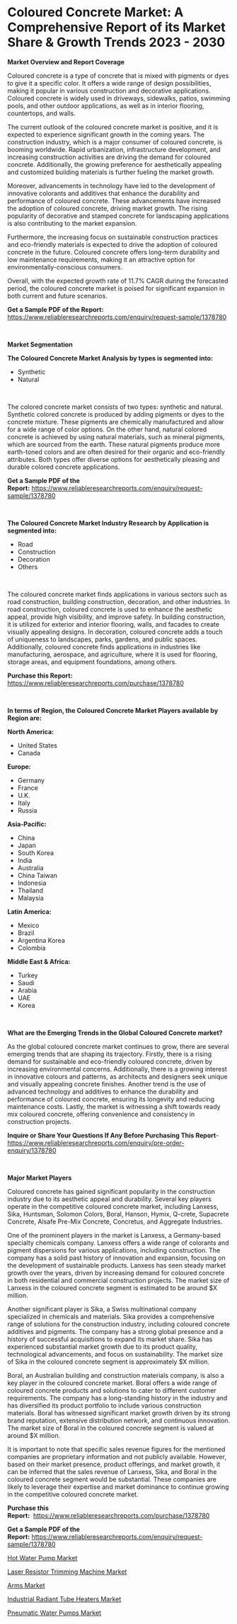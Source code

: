<p><h1>Coloured Concrete Market: A Comprehensive Report of its Market Share & Growth Trends 2023 - 2030</h1></p><p><strong>Market Overview and Report Coverage</strong></p>
<p><p>Coloured concrete is a type of concrete that is mixed with pigments or dyes to give it a specific color. It offers a wide range of design possibilities, making it popular in various construction and decorative applications. Coloured concrete is widely used in driveways, sidewalks, patios, swimming pools, and other outdoor applications, as well as in interior flooring, countertops, and walls.</p><p>The current outlook of the coloured concrete market is positive, and it is expected to experience significant growth in the coming years. The construction industry, which is a major consumer of coloured concrete, is booming worldwide. Rapid urbanization, infrastructure development, and increasing construction activities are driving the demand for coloured concrete. Additionally, the growing preference for aesthetically appealing and customized building materials is further fueling the market growth.</p><p>Moreover, advancements in technology have led to the development of innovative colorants and additives that enhance the durability and performance of coloured concrete. These advancements have increased the adoption of coloured concrete, driving market growth. The rising popularity of decorative and stamped concrete for landscaping applications is also contributing to the market expansion.</p><p>Furthermore, the increasing focus on sustainable construction practices and eco-friendly materials is expected to drive the adoption of coloured concrete in the future. Coloured concrete offers long-term durability and low maintenance requirements, making it an attractive option for environmentally-conscious consumers.</p><p>Overall, with the expected growth rate of 11.7% CAGR during the forecasted period, the coloured concrete market is poised for significant expansion in both current and future scenarios.</p></p>
<p><strong>Get a Sample PDF of the Report:</strong> <a href="https://www.reliableresearchreports.com/enquiry/request-sample/1378780">https://www.reliableresearchreports.com/enquiry/request-sample/1378780</a></p>
<p>&nbsp;</p>
<p><strong>Market Segmentation</strong></p>
<p><strong>The Coloured Concrete Market Analysis by types is segmented into:</strong></p>
<p><ul><li>Synthetic</li><li>Natural</li></ul></p>
<p>&nbsp;</p>
<p><p>The colored concrete market consists of two types: synthetic and natural. Synthetic colored concrete is produced by adding pigments or dyes to the concrete mixture. These pigments are chemically manufactured and allow for a wide range of color options. On the other hand, natural colored concrete is achieved by using natural materials, such as mineral pigments, which are sourced from the earth. These natural pigments produce more earth-toned colors and are often desired for their organic and eco-friendly attributes. Both types offer diverse options for aesthetically pleasing and durable colored concrete applications.</p></p>
<p><strong>Get a Sample PDF of the Report:</strong>&nbsp;<a href="https://www.reliableresearchreports.com/enquiry/request-sample/1378780">https://www.reliableresearchreports.com/enquiry/request-sample/1378780</a></p>
<p>&nbsp;</p>
<p><strong>The Coloured Concrete Market Industry Research by Application is segmented into:</strong></p>
<p><ul><li>Road</li><li>Construction</li><li>Decoration</li><li>Others</li></ul></p>
<p>&nbsp;</p>
<p><p>The coloured concrete market finds applications in various sectors such as road construction, building construction, decoration, and other industries. In road construction, coloured concrete is used to enhance the aesthetic appeal, provide high visibility, and improve safety. In building construction, it is utilized for exterior and interior flooring, walls, and facades to create visually appealing designs. In decoration, coloured concrete adds a touch of uniqueness to landscapes, parks, gardens, and public spaces. Additionally, coloured concrete finds applications in industries like manufacturing, aerospace, and agriculture, where it is used for flooring, storage areas, and equipment foundations, among others.</p></p>
<p><strong>Purchase this Report:</strong>&nbsp; <a href="https://www.reliableresearchreports.com/purchase/1378780">https://www.reliableresearchreports.com/purchase/1378780</a></p>
<p>&nbsp;</p>
<p><strong>In terms of Region, the Coloured Concrete Market Players available by Region are:</strong></p>
<p>
    <p> <strong> North America: </strong>
        <ul>
            <li>United States</li>
            <li>Canada</li>
        </ul>
        </p> 
    <p> <strong> Europe: </strong>
        <ul>
            <li>Germany</li>
            <li>France</li>
            <li>U.K.</li>
            <li>Italy</li>
            <li>Russia</li>
        </ul>
        </p> 
    <p> <strong> Asia-Pacific: </strong>
        <ul>
            <li>China</li>
            <li>Japan</li>
            <li>South Korea</li>
            <li>India</li>
            <li>Australia</li>
            <li>China Taiwan</li>
            <li>Indonesia</li>
            <li>Thailand</li>
            <li>Malaysia</li>
        </ul>
        </p> 
    <p> <strong> Latin America: </strong>
        <ul>
            <li>Mexico</li>
            <li>Brazil</li>
            <li>Argentina Korea</li>
            <li>Colombia</li>
        </ul>
        </p> 
    <p> <strong> Middle East & Africa: </strong>
        <ul>
            <li>Turkey</li>
            <li>Saudi</li>
            <li>Arabia</li>
            <li>UAE</li>
            <li>Korea</li>
        </ul>
    </p>
    </p>
<p>&nbsp;</p>
<p><strong>What are the Emerging Trends in the Global Coloured Concrete market?</strong></p>
<p><p>As the global coloured concrete market continues to grow, there are several emerging trends that are shaping its trajectory. Firstly, there is a rising demand for sustainable and eco-friendly coloured concrete, driven by increasing environmental concerns. Additionally, there is a growing interest in innovative colours and patterns, as architects and designers seek unique and visually appealing concrete finishes. Another trend is the use of advanced technology and additives to enhance the durability and performance of coloured concrete, ensuring its longevity and reducing maintenance costs. Lastly, the market is witnessing a shift towards ready mix coloured concrete, offering convenience and consistency in construction projects.</p></p>
<p><strong>Inquire or Share Your Questions If Any Before Purchasing This Report</strong>- <a href="https://www.reliableresearchreports.com/enquiry/pre-order-enquiry/1378780">https://www.reliableresearchreports.com/enquiry/pre-order-enquiry/1378780</a></p>
<p>&nbsp;</p>
<p><strong>Major Market Players</strong></p>
<p><p>Coloured concrete has gained significant popularity in the construction industry due to its aesthetic appeal and durability. Several key players operate in the competitive coloured concrete market, including Lanxess, Sika, Huntsman, Solomon Colors, Boral, Hanson, Hymix, Q-crete, Supacrete Concrete, Alsafe Pre-Mix Concrete, Concretus, and Aggregate Industries.</p><p>One of the prominent players in the market is Lanxess, a Germany-based specialty chemicals company. Lanxess offers a wide range of colorants and pigment dispersions for various applications, including construction. The company has a solid past history of innovation and expansion, focusing on the development of sustainable products. Lanxess has seen steady market growth over the years, driven by increasing demand for coloured concrete in both residential and commercial construction projects. The market size of Lanxess in the coloured concrete segment is estimated to be around $X million.</p><p>Another significant player is Sika, a Swiss multinational company specialized in chemicals and materials. Sika provides a comprehensive range of solutions for the construction industry, including coloured concrete additives and pigments. The company has a strong global presence and a history of successful acquisitions to expand its market share. Sika has experienced substantial market growth due to its product quality, technological advancements, and focus on sustainability. The market size of Sika in the coloured concrete segment is approximately $X million.</p><p>Boral, an Australian building and construction materials company, is also a key player in the coloured concrete market. Boral offers a wide range of coloured concrete products and solutions to cater to different customer requirements. The company has a long-standing history in the industry and has diversified its product portfolio to include various construction materials. Boral has witnessed significant market growth driven by its strong brand reputation, extensive distribution network, and continuous innovation. The market size of Boral in the coloured concrete segment is valued at around $X million.</p><p>It is important to note that specific sales revenue figures for the mentioned companies are proprietary information and not publicly available. However, based on their market presence, product offerings, and market growth, it can be inferred that the sales revenue of Lanxess, Sika, and Boral in the coloured concrete segment would be substantial. These companies are likely to leverage their expertise and market dominance to continue growing in the competitive coloured concrete market.</p></p>
<p><strong>Purchase this Report:</strong>&nbsp;&nbsp;<a href="https://www.reliableresearchreports.com/purchase/1378780">https://www.reliableresearchreports.com/purchase/1378780</a></p>
<p></p>
<p><strong>Get a Sample PDF of the Report:</strong>&nbsp;<a href="https://www.reliableresearchreports.com/enquiry/request-sample/1378780">https://www.reliableresearchreports.com/enquiry/request-sample/1378780</a></p>
<p><p><a href="https://medium.com/@hollymayert/hot-water-pump-market-size-cagr-trends-2024-2030-43b0e9ec9c60">Hot Water Pump Market</a></p><p><a href="https://medium.com/@isaiasmarks/laser-resistor-trimming-machine-market-analysis-and-sze-forecasted-for-period-from-2023-to-2030-e6ebfb59fed3">Laser Resistor Trimming Machine Market</a></p><p><a href="https://medium.com/@cameronhuel/arms-market-trends-and-market-analysis-forecasted-for-period-2023-2030-e103a631464e">Arms Market</a></p><p><a href="https://medium.com/@devyncasper/industrial-radiant-tube-heaters-market-comprehensive-assessment-by-type-application-and-f04a0fb79209">Industrial Radiant Tube Heaters Market</a></p><p><a href="https://medium.com/@ulicesdoyle2023/pneumatic-water-pumps-market-exploring-market-share-market-trends-and-future-growth-d9ba8fb05022">Pneumatic Water Pumps Market</a></p></p>